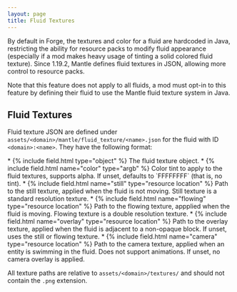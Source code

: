 ```yaml
---
layout: page
title: Fluid Textures
---
```

By default in Forge, the textures and color for a fluid are hardcoded in Java, restricting the ability for resource packs to modify fluid appearance (especially if a mod makes heavy usage of tinting a solid colored fluid texture). Since 1.19.2, Mantle defines fluid textures in JSON, allowing more control to resource packs.

Note that this feature does not apply to all fluids, a mod must opt-in to this feature by defining their fluid to use the Mantle fluid texture system in Java.

## Fluid Textures

Fluid texture JSON are defined under `assets/<domain>/mantle/fluid_texture/<name>.json` for the fluid with ID `<domain>:<name>`. They have the following format:

<div class="treeview" markdown=1>
* {% include field.html type="object" %} The fluid texture object.
    * {% include field.html name="color" type="argb" %} Color tint to apply to the fluid textures, supports alpha. If unset, defaults to `FFFFFFFF` (that is, no tint).
    * {% include field.html name="still" type="resource location" %} Path to the still texture, applied when the fluid is not moving. Still texture is a standard resolution texture.
    * {% include field.html name="flowing" type="resource location" %} Path to the flowing texture, appplied when the fluid is moving. Flowing texture is a double resolution texture.
    * {% include field.html name="overlay" type="resource location" %} Path to the overlay texture, applied when the fluid is adjacent to a non-opaque block. If unset, uses the still or flowing texture.
    * {% include field.html name="camera" type="resource location" %} Path to the camera texture, applied when an entity is swimming in the fluid. Does not support animations. If unset, no camera overlay is applied.
</div>

All texture paths are relative to `assets/<domain>/textures/` and should not contain the `.png` extension.